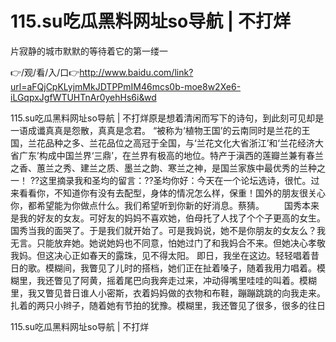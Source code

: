# 115.su吃瓜黑料网址so导航 | 不打烊
片寂静的城市默默的等待着它的第一缕一

👉/观/看/入/口👉http://www.baidu.com/link?url=aFQjCpKLyjmMkJDTPPmIM46mcs0b-moe8w2Xe6-iLGqpxJgfWTUHTnAr0yehHs6i&wd

115.su吃瓜黑料网址so导航 | 不打烊原是想着清闲而写下的诗句，到此刻可见却是一语成谶真真是怨散，真真是念君。
“被称为‘植物王国’的云南同时是兰花的王国，兰花品种之多、兰花品位之高冠于全国，与‘兰花文化大省浙江’和‘兰花经济大省广东’构成中国兰界‘三鼎’，在兰界有极高的地位。特产于滇西的莲瓣兰兼有春兰之香、蕙兰之秀、建兰之质、墨兰之韵、寒兰之神，是国兰家族中最优秀的兰种之一！
??这里摘录我和圣均的留言：??圣均你好：今天在一个论坛选诗，很忙。过来看看你，不知道你有没有去配型，身体的情况怎么样，保重！国外的朋友很关心你，都希望能为你做点什么。我们希望听到你新的好消息。蔡猜。
　　国秀本来是我的好友的女友。可好友的妈妈不喜欢她，伯母托了人找了个个子更高的女生。国秀当我的面哭了。于是我们就开始了。可是我妈说，她不是你朋友的女友么？我无言。只能放弃她。她说她妈也不同意，怕她过门了和我妈合不来。但她决心孝敬我妈。但这决心正如春天的露珠，见不得太阳。
即日，我坐在这边。轻轻唱着昔日的歌。模糊间，我瞥见了儿时的搭档，她们正在扯着嗓子，随着我用力唱着。模糊里，我还瞥见了阿黄，摇着尾巴向我奔走过来，冲动得嘴里哇哇的叫着。模糊里，我又瞥见昔日谁人小密斯，衣着妈妈做的衣物和布鞋，蹦蹦跳跳的向我走来。扎着的两只小辫子，随着她有节拍的犹豫。模糊里，我还瞥见了很多，很多的往日

115.su吃瓜黑料网址so导航 | 不打烊
